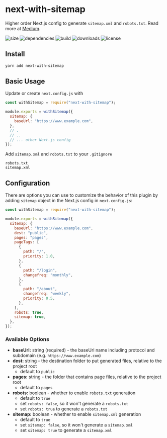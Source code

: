 # next-with-sitemap

Higher order Next.js config to generate `sitemap.xml` and `robots.txt`.
Read more at [Medium](https://medium.com/@cansinyildiz/your-first-higher-order-next-js-config-cf8813b15807).

![size](https://img.shields.io/bundlephobia/minzip/next-with-sitemap.svg) ![dependencies](https://img.shields.io/david/cansin/next-with-sitemap.svg) ![build](https://img.shields.io/travis/com/cansin/next-with-sitemap) ![downloads](https://img.shields.io/npm/dt/next-with-sitemap) ![license](https://img.shields.io/npm/l/next-with-sitemap.svg)

## Install

```bash
yarn add next-with-sitemap
```

## Basic Usage

Update or create `next.config.js` with

```js
const withSitemap = require("next-with-sitemap");

module.exports = withSitemap({
  sitemap: {
    baseUrl: "https://www.example.com",
  },
  // .
  // ..
  // ... other Next.js config
});
```

Add `sitemap.xml` and `robots.txt` to your `.gitignore`

```git
robots.txt
sitemap.xml
```

## Configuration

There are options you can use to customize the behavior of this plugin
by adding `sitemap` object in the Next.js config in `next.config.js`:

```js
const withSitemap = require("next-with-sitemap");

module.exports = withSitemap({
  sitemap: {
    baseUrl: "https://www.example.com",
    dest: "public",
    pages: "pages",
    pageTags: [
      {
        path: "/",
        priority: 1.0,
      },
      {
        path: "/login",
        changefreq: "monthly",
      },
      {
        path: "/about",
        changefreq: "weekly",
        priority: 0.5,
      },
    ],
    robots: true,
    sitemap: true,
  },
});
```

### Available Options

- **baseUrl:** string (required) - the baseUrl name including protocol and subdomain (e.g. `https://www.example.com`)
- **dest:** string - the destination folder to put generated files, relative to the project root
  - default to `public`
- **pages:** string - the folder that contains page files, relative to the project root
  - default to `pages`
- **robots:** boolean - whether to enable `robots.txt` generation
  - default to `true`
  - set `robots: false`, so it won't generate a `robots.txt`
  - set `robots: true` to generate a `robots.txt`
- **sitemap:** boolean - whether to enable `sitemap.xml` generation
  - default to `true`
  - set `sitemap: false`, so it won't generate a `sitemap.xml`
  - set `sitemap: true` to generate a `sitemap.xml`
